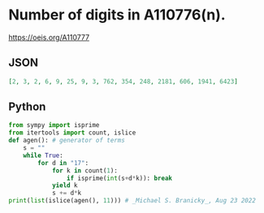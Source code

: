 # Number of digits in A110776\(n\)\.
https://oeis.org/A110777
## JSON
```JSON
[2, 3, 2, 6, 9, 25, 9, 3, 762, 354, 248, 2181, 606, 1941, 6423]
```
## Python
```Python
from sympy import isprime
from itertools import count, islice
def agen(): # generator of terms
    s = ""
    while True:
        for d in "17":
            for k in count(1):
                if isprime(int(s+d*k)): break
            yield k
            s += d*k
print(list(islice(agen(), 11))) # _Michael S. Branicky_, Aug 23 2022
```
